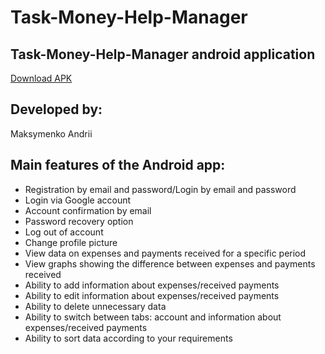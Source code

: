 # Task-Money-Help-Manager
## Task-Money-Help-Manager android application

[Download APK](https://github.com/AndreyMaksimenko/Task-Money-Help-Manager/blob/master/app-debug.apk)
## Developed by:
Maksymenko Andrii

## Main features of the Android app:
- Registration by email and password/Login by email and password
- Login via Google account
- Account confirmation by email
- Password recovery option
- Log out of account
- Change profile picture
- View data on expenses and payments received for a specific period
- View graphs showing the difference between expenses and payments received
- Ability to add information about expenses/received payments
- Ability to edit information about expenses/received payments
- Ability to delete unnecessary data
- Ability to switch between tabs: account and information about expenses/received payments
- Ability to sort data according to your requirements

